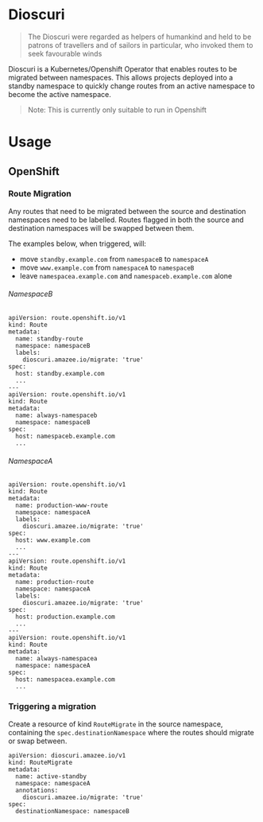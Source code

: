 # Dioscuri
> The Dioscuri were regarded as helpers of humankind and held to be patrons of travellers and of sailors in particular, who invoked them to seek favourable winds

Dioscuri is a Kubernetes/Openshift Operator that enables routes to be migrated between namespaces. This allows projects deployed into a standby namespace to quickly change routes from an active namespace to become the active namespace.

> Note: This is currently only suitable to run in Openshift

# Usage
## OpenShift
### Route Migration
Any routes that need to be migrated between the source and destination namespaces need to be labelled.
Routes flagged in both the source and destination namespaces will be swapped between them.

The examples below, when triggered, will:
* move `standby.example.com` from `namespaceB` to `namespaceA`
* move `www.example.com` from `namespaceA` to `namespaceB`
* leave `namespacea.example.com` and `namespaceb.example.com` alone
###### NamespaceB
```
apiVersion: route.openshift.io/v1
kind: Route
metadata:
  name: standby-route
  namespace: namespaceB
  labels:
    dioscuri.amazee.io/migrate: 'true'
spec:
  host: standby.example.com
  ...
---
apiVersion: route.openshift.io/v1
kind: Route
metadata:
  name: always-namespaceb
  namespace: namespaceB
spec:
  host: namespaceb.example.com
  ...
```
###### NamespaceA
```
apiVersion: route.openshift.io/v1
kind: Route
metadata:
  name: production-www-route
  namespace: namespaceA
  labels:
    dioscuri.amazee.io/migrate: 'true'
spec:
  host: www.example.com
  ...
---
apiVersion: route.openshift.io/v1
kind: Route
metadata:
  name: production-route
  namespace: namespaceA
  labels:
    dioscuri.amazee.io/migrate: 'true'
spec:
  host: production.example.com
  ...
---
apiVersion: route.openshift.io/v1
kind: Route
metadata:
  name: always-namespacea
  namespace: namespaceA
spec:
  host: namespacea.example.com
  ...
```

### Triggering a migration
Create a resource of kind `RouteMigrate` in the source namespace, containing the `spec.destinationNamespace` where the routes should migrate or swap between.
```
apiVersion: dioscuri.amazee.io/v1
kind: RouteMigrate
metadata:
  name: active-standby
  namespace: namespaceA
  annotations:
    dioscuri.amazee.io/migrate: 'true'
spec:
  destinationNamespace: namespaceB
```
